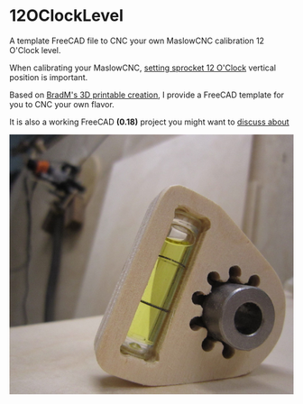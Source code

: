 # 12OClockLevel
A template FreeCAD file to CNC your own MaslowCNC calibration 12 O'Clock level.

When calibrating your MaslowCNC, [setting sprocket 12 O'Clock](https://forums.maslowcnc.com/t/set-your-12-oclock-position-with-a-level-because/8445) vertical position is important. 

Based on [BradM's 3D printable creation](https://forums.maslowcnc.com/t/set-your-12-oclock-position-with-a-level-because/8445/2), I provide a FreeCAD template for you to CNC your own flavor. 

It is also a working FreeCAD **(0.18)** project you might want to [discuss about](https://forums.maslowcnc.com/t/creating-the-12oclock-calibration-level-in-freecad/8598)

![12oClock level rear view](RearView.jpg) 
